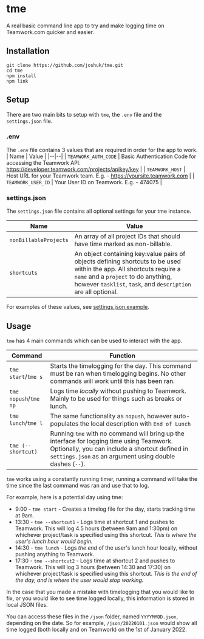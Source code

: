 # tme

A real basic command line app to try and make logging time on Teamwork.com quicker and easier.

## Installation
```
git clone https://github.com/joshuk/tme.git
cd tme
npm install
npm link
```

## Setup

There are two main bits to setup with `tme`, the `.env` file and the `settings.json` file.

### .env

The `.env` file contains 3 values that are required in order for the app to work.
| Name | Value |
|--|--|
| `TEAMWORK_AUTH_CODE` | Basic Authentication Code for accessing the Teamwork API. https://developer.teamwork.com/projects/apikey/key |
| `TEAMWORK_HOST` | Host URL for your Teamwork team. E.g. - https://yoursite.teamwork.com |
| `TEAMWORK_USER_ID` | Your User ID on Teamwork. E.g. - 474075 |


### settings.json

The `settings.json` file contains all optional settings for your tme instance.

| Name | Value |
|--|--|
| `nonBillableProjects` | An array of all project IDs that should have time marked as non-billable. |
| `shortcuts` | An object containing key:value pairs of objects defining shortcuts to be used within the app. All shortcuts require a `name` and a `project` to do anything, however `tasklist`, `task`, and `description` are all optional. |

For examples of these values, see [settings.json.example](https://github.com/joshuk/tme/blob/main/settings.json.example).

## Usage

`tme` has 4 main commands which can be used to interact with the app.

| Command | Function |
|--|--|
| `tme start`/`tme s` | Starts the timelogging for the day. This command must be ran when timelogging begins. No other commands will work until this has been ran. |
| `tme nopush`/`tme np` | Logs time *locally* without pushing to Teamwork. Mainly to be used for things such as breaks or lunch. |
| `tme lunch`/`tme l` | The same functionality as `nopush`, however auto-populates the local description with `End of Lunch` |
| `tme (--shortcut)` | Running `tme` with no command will bring up the interface for logging time using Teamwork. Optionally, you can include a shortcut defined in `settings.json` as an argument using double dashes (`--`). |

`tme` works using a constantly running timer, running a command will take the time since the last command was ran and use that to log.

For example, here is a potential day using tme:

- 9:00 - `tme start` - Creates a timelog file for the day, starts tracking time at 9am.
- 13:30 - `tme --shortcut1` - Logs time at shortcut 1 and pushes to Teamwork. This will log 4.5 hours (between 9am and 1:30pm) on whichever project/task is specified using this shortcut. *This is where the user's lunch hour would begin.*
- 14:30 - `tme lunch` - Logs *the end* of the user's lunch hour locally, without pushing anything to Teamwork.
- 17:30 - `tme --shortcut2` - Logs time at shortcut 2 and pushes to Teamwork. This will log 3 hours (between 14:30 and 17:30) on whichever project/task is specified using this shortcut. *This is the end of the day, and is where the user would stop working.*

In the case that you made a mistake with timelogging that you would like to fix, or you would like to see time logged locally, this information is stored in local JSON files.

You can access these files in the `/json` folder, named `YYYYMMDD.json`, depending on the date. So for example, `/json/20220101.json` would show all time logged (both locally and on Teamwork) on the 1st of January 2022.
